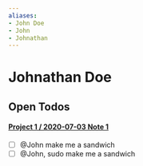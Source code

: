 ```yaml
---
aliases:
- John Doe
- John
- Johnathan
---
```


# Johnathan Doe

## Open Todos
#### [Project 1 / 2020-07-03 Note 1](../../Notes/Project%201/2020-07-03%20Note%201.md)
- [ ] @John make me a sandwich
- [ ] @John, sudo make me a sandwich

